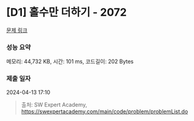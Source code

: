 # [D1] 홀수만 더하기 - 2072 

[문제 링크](https://swexpertacademy.com/main/code/problem/problemDetail.do?contestProbId=AV5QSEhaA5sDFAUq) 

### 성능 요약

메모리: 44,732 KB, 시간: 101 ms, 코드길이: 202 Bytes

### 제출 일자

2024-04-13 17:10



> 출처: SW Expert Academy, https://swexpertacademy.com/main/code/problem/problemList.do